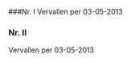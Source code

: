 <meta http-equiv='Content-Type' content='text/html; charset=utf-8' />


###Nr. I 
Vervallen per 03-05-2013 

### Nr. II 
Vervallen per 03-05-2013 

